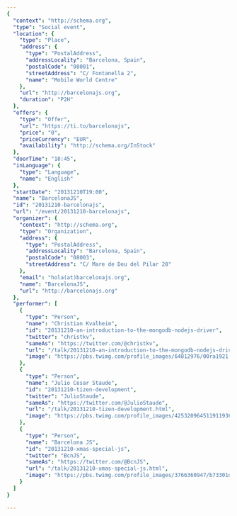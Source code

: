 ```yaml
---
{
  "context": "http://schema.org",
  "type": "Social event",
  "location": {
    "type": "Place",
    "address": {
      "type": "PostalAddress",
      "addressLocality": "Barcelona, Spain",
      "postalCode": "08001",
      "streetAddress": "C/ Fontanella 2",
      "name": "Mobile World Centre"
    },
    "url": "http://barcelonajs.org",
    "duration": "P2H"
  },
  "offers": {
    "type": "Offer",
    "url": "https://ti.to/barcelonajs",
    "price": "0",
    "priceCurrency": "EUR",
    "availability": "http://schema.org/InStock"
  },
  "doorTime": "18:45",
  "inLanguage": {
    "type": "Language",
    "name": "English"
  },
  "startDate": "20131210T19:00",
  "name": "BarcelonaJS",
  "id": "20131210-barcelonajs",
  "url": "/event/20131210-barcelonajs",
  "organizer": {
    "context": "http://schema.org",
    "type": "Organization",
    "address": {
      "type": "PostalAddress",
      "addressLocality": "Barcelona, Spain",
      "postalCode": "08003",
      "streetAddress": "C/ Mare de Deu del Pilar 20"
    },
    "email": "hola(at)barcelonajs.org",
    "name": "BarcelonaJS",
    "url": "http://barcelonajs.org"
  },
  "performer": [
    {
      "type": "Person",
      "name": "Christian Kvalheim",
      "id": "20131210-an-introduction-to-the-mongodb-nodejs-driver",
      "twitter": "christkv",
      "sameAs": "https://twitter.com/@christkv",
      "url": "/talk/20131210-an-introduction-to-the-mongodb-nodejs-driver.html",
      "image": "https://pbs.twimg.com/profile_images/64812976/00ra1921.jpg"
    },
    {
      "type": "Person",
      "name": "Julio Cesar Staude",
      "id": "20131210-tizen-development",
      "twitter": "JulioStaude",
      "sameAs": "https://twitter.com/@JulioStaude",
      "url": "/talk/20131210-tizen-development.html",
      "image": "https://pbs.twimg.com/profile_images/425320964511911936/ccDc0tMe.png"
    },
    {
      "type": "Person",
      "name": "Barcelona JS",
      "id": "20131210-xmas-special-js",
      "twitter": "BcnJS",
      "sameAs": "https://twitter.com/@BcnJS",
      "url": "/talk/20131210-xmas-special-js.html",
      "image": "https://pbs.twimg.com/profile_images/3766360947/b73301d19e3fd4a1f9bced47ede203a1.png"
    }
  ]
}

---
```

